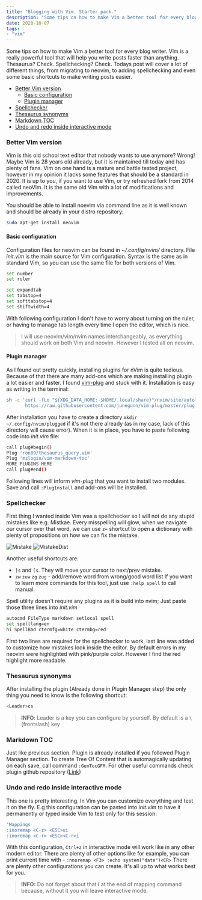 ```yaml
---
title: "Blogging with Vim. Starter pack."
description: "Some tips on how to make Vim a better tool for every blog writer. Vim is a really powerful tool that will help you write posts faster than anything. Thesaurus? Check. Spellchecking? Check."
date: 2020-10-07
tags:
- "vim"
---
```


Some tips on how to make Vim a better tool for every blog writer. Vim is a really powerful tool that will help you write posts faster than anything. Thesaurus? Check. Spellchecking? Check.
Todays post will cover a lot of different things, from migrating to neovim, to adding spellchecking and even some basic shortcuts to make writing posts easier. 

<!-- Vim-markdown-toc GFM -->

- [Better Vim version](#better-vim-version)
  - [Basic configuration](#basic-configuration)
  - [Plugin manager](#plugin-manager)
- [Spellchecker](#spellchecker)
- [Thesaurus synonyms](#thesaurus-synonyms)
- [Markdown TOC](#markdown-toc)
- [Undo and redo inside interactive mode](#undo-and-redo-inside-interactive-mode)

<!-- Vim-markdown-toc -->

### Better Vim version 

Vim is this old school text editor that nobody wants to use anymore? Wrong! Maybe Vim is 28 years old already, but it is maintained till today and has plenty of fans.
Vim on one hand is a mature and battle tested project, however in my opinion it lacks some features that should be a standard in 2020. It is up to you, if you want to use Vim, or try refreshed fork from 2014 called neoVim. It is the same old Vim with a lot of modifications and improvements.

You should be able to install noevim via command line as it is well known and should be already in your distro repository:
```bash
sudo apt-get install neovim
```

#### Basic configuration 
Configuration files for neovim can be found in *~/.config/nvim/* directory. File *init.vim* is the main source for Vim configuration. Syntax is the same as in standard Vim, so you can use the same file for both versions of Vim. 

```bash
set number
set ruler

set expandtab
set tabstop=4
set softtabstop=4
set shiftwidth=4
```
With following configuration I don't have to worry about turning on the ruler, or having to manage tab length every time I open the editor, which is nice. 

> I will use neovim/vim/nvim names interchangeably, as everything should work on both Vim and neovim. However I tested all on neovim.

#### Plugin manager
As I found out pretty quickly, installing plugins for nVim is quite tedious. Because of that there are many add-ons which are making installing plugin a lot easier and faster. I found [vim-plug](https://github.com/junegunn/vim-plug) and stuck with it. Installation is easy as writing in the terminal:
```bash
sh -c 'curl -fLo "${XDG_DATA_HOME:-$HOME/.local/share}"/nvim/site/autoload/plug.vim --create-dirs \
       https://raw.githubusercontent.com/junegunn/vim-plug/master/plug.vim'
```

After installation you have to create a directory `mkdir ~/.config/nvim/plugged` if it's not there already (as in my case, lack of this directory will cause error). When it is in place, you have to paste following code into *init.vim* file:
```bash
call plug#begin()
Plug 'ron89/thesaurus_query.vim'
Plug 'mzlogin/vim-markdown-toc'
MORE PLUGINS HERE
call plug#end()
```
Following lines will inform *vim-plug* that you want to install two modules. Save and call `:PlugInstall` and add-ons will be installed.

### Spellchecker
First thing I wanted inside Vim was a spellchecker so I will not do any stupid mistakes like e.g. Mistkae. Every misspelling will glow, when we navigate our cursor over that word, we can use `z=` shortcut to open a dictionary with plenty of propositions on how we can fix the mistake.

![Mistake](/vim/Mistkae.png)
![MistakeDist](/vim/MistkaeDict.png)

Another useful shortcuts are:
- `]s` and `[s`. They will move your cursor to next/prev mistake. 
- `zw` `zuw` `zg` `zug` - add/remove word from wrong/good word list
If you want to learn more commands for this tool, just use `:help spell` to call manual. 

Spell utility doesn't require any plugins as it is build into nvim; Just paste those three lines into *init.vim*
```bash
autocmd FileType markdown setlocal spell
set spelllang=en
hi SpellBad ctermfg=white ctermbg=red
```
First two lines are required for the spellchecker to work, last line was added to customize how mistakes look inside the editor. By default errors in my neovim were highlighted with pink/purple color. However I find the red highlight more readable.

### Thesaurus synonyms

After installing the plugin (Already done in Plugin Manager step) the only thing you need to know is the following shortcut:
```bash
<Leader>cs
```

> **INFO**:
> Leader is a key you can configure by yourself. By default <Leader> is a `\`(frontslash) key

### Markdown TOC

Just like previous section. Plugin is already installed if you followed Plugin Manager section. To create Tree Of Content that is automagically updating on each save, call command `:GenTocGFM`. For other useful commands check plugin github repository ([Link](https://github.com/mzlogin/vim-markdown-toc))

### Undo and redo inside interactive mode

This one is pretty interesting. In Vim you can customize everything and test it on the fly. E.g this configuration can be pasted into _init.vim_ to have it permanently or typed inside Vim to test only for this session:
```bash
"Mappings
:inoremap <C-z> <ESC>ui
:inoremap <C-r> <ESC><C-r>i
```

With this configuration, `Ctrl+z` in interactive mode will work like in any other modern editor. There are plenty of other options like for example, you can print current time with <F3> - `:nnoremap <F3> :echo system("date")<CR>`
There are plenty other configurations you can create. It's all up to what works best for you.

> **INFO:** Do not forget about that **i** at the end of mapping command because, without it you will leave interactive mode.
